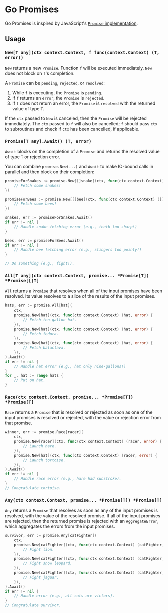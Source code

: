 # Go Promises
Go Promises is inspired by JavaScript's [`Promise` implementation](https://developer.mozilla.org/en-US/docs/Web/JavaScript/Reference/Global_Objects/Promise).

## Usage

### `New[T any](ctx context.Context, f func(context.Context) (T, error))`

`New` returns a new `Promise`. Function `f` will be executed immediately. `New` 
does not block on `f`'s completion.

A `Promise` can be `pending`, `rejected`, or `resolved`:
1. While `f` is executing, the `Promise` is `pending`.
2. If `f` returns an `error`, the `Promise` is `rejected`. 
3. If `f` does not return an error, the `Promise` is `resolved` with the returned value of type `T`.

If the `ctx` passed to `New` is canceled, then the `Promise` will be rejected immediately. The `ctx` passed
to `f` will also be cancelled; `f` should pass `ctx` to subroutines and check if `ctx` has been cancelled, if applicable.

### `Promise[T any].Await() (T, error)`

`Await` blocks on the completion of a `Promise` and returns the resolved value of type `T` or rejection error.

You can combine `promise.New(...)` and `Await` to make IO-bound calls in parallel and then
block on their completion:

```go
promiseForSnakes := promise.New[[]snake](ctx, func(ctx context.Context) ([]snake, error) {
	// Fetch some snakes!
})

promiseForBees := promise.New[[]bee](ctx, func(ctx context.Context) ([]bee, error) {
	// Fetch some bees! 
})

snakes, err := promiseForSnakes.Await()
if err != nil { 
	// Handle snake fetching error (e.g., teeth too sharp!)
}

bees, err := promiseForBees.Await()
if err != nil { 
	// Handle bee fetching error (e.g., stingers too pointy!)
}

// Do something (e.g., fight!).
```

### `All[T any](ctx context.Context, promise... *Promise[T]) *Promise[[]T]`

`All` returns a `Promise` that resolves when all of the input promises have been resolved. Its 
value resolves to a slice of the results of the input promises.

```go
hats, err := promise.All[hat](
	ctx, 
	promise.New[hat](ctx, func(ctx context.Context) (hat, error) {
		// Fetch ten-gallon hat.
	}), 
	promise.New[hat](ctx, func(ctx context.Context) (hat, error) { 
		// Fetch fedora.
	}), 
	promise.New[hat](ctx, func(ctx context.Context) (hat, error) { 
		// Fetch balaclava.
	}),
).Await()
if err != nil { 
	// Handle hat error (e.g., hat only nine-gallons!)
}
for _, hat := range hats {
	// Put on hat.
}

```

### `Race(ctx context.Context, promise... *Promise[T]) *Promise[T]`

`Race` returns a `Promise` that is resolved or rejected as soon as one of the
input promises is resolved or rejected, with the value or rejection error from that promise.

```go
winner, err := promise.Race[racer](
	ctx, 
	promise.New[racer](ctx, func(ctx context.Context) (racer, error) { 
		// Launch hare. 
	}), 
	promise.New[hat](ctx, func(ctx context.Context) (racer, error) { 
		// Launch tortoise.
	}),
).Await()
if err != nil { 
	// Handle race error (e.g., hare had sunstroke).
}
// Congratulate tortoise.
```

### `Any(ctx context.Context, promise... *Promise[T]) *Promise[T]`

`Any` returns a `Promise` that resolves as soon as any of the input promises is resolved, with
the value of the resolved promise. If all of the input promises are rejected, then the
returned promise is rejected with an `AggregateError`, which aggregates the errors from
the input promises.

```go
survivor, err := promise.Any[catFighter](
    ctx,
    promise.New[catFighter](ctx, func(ctx context.Context) (catFighter, error) {
        // Fight lion.
    }),
    promise.New[catFighter](ctx, func(ctx context.Context) (catFighter, error) {
        // Fight snow leopard.
    }),
    promise.New[catFighter](ctx, func(ctx context.Context) (catFighter, error) {
        // Fight jaguar. 
    }),
).Await()
if err != nil { 
	// Handle error (e.g., all cats are victors).
}
// Congratulate survivor.
```
